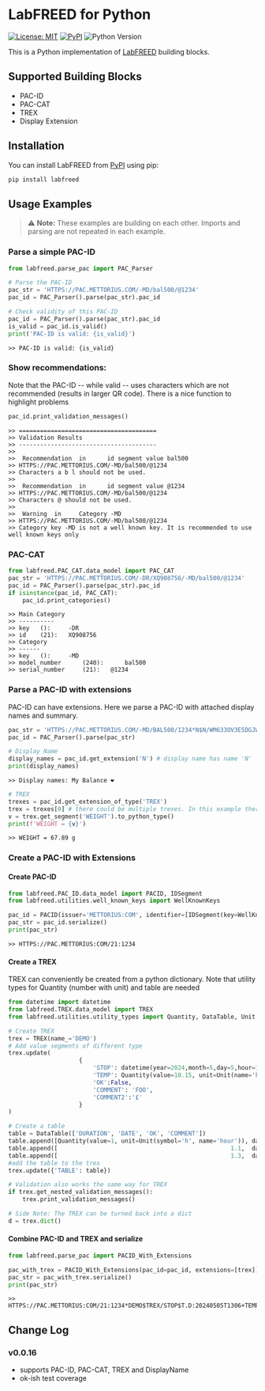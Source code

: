 # LabFREED for Python

[![License: MIT](https://img.shields.io/badge/License-MIT-blue.svg)](LICENSE) [![PyPI](https://img.shields.io/pypi/v/labfreed.svg)](https://pypi.org/project/labfreed/) ![Python Version](https://img.shields.io/pypi/pyversions/labfreed)

<!--
[![Tests](https://github.com/retothuerer/LabFREED/actions/workflows/ci.yml/badge.svg)](https://github.com/retothuerer/LabFREED/actions/workflows/ci.yml)
-->

This is a Python implementation of [LabFREED](www.labfreed.wega-it.com) building blocks.

## Supported Building Blocks
- PAC-ID
- PAC-CAT
- TREX
- Display Extension

## Installation
You can install LabFREED from [PyPI](https://pypi.org/project/labfreed/) using pip:

```bash
pip install labfreed
```


## Usage Examples
> ⚠️ **Note:** These examples are building on each other. Imports and parsing are not repeated in each example.
<!-- BEGIN EXAMPLES -->
### Parse a simple PAC-ID

```python
from labfreed.parse_pac import PAC_Parser

# Parse the PAC-ID
pac_str = 'HTTPS://PAC.METTORIUS.COM/-MD/bal500/@1234'
pac_id = PAC_Parser().parse(pac_str).pac_id

# Check validity of this PAC-ID
pac_id = PAC_Parser().parse(pac_str).pac_id
is_valid = pac_id.is_valid()
print('PAC-ID is valid: {is_valid}')
```
```text
>> PAC-ID is valid: {is_valid}
```
### Show recommendations:
Note that the PAC-ID -- while valid -- uses characters which are not recommended (results in larger QR code).
There is a nice function to highlight problems

```python
pac_id.print_validation_messages()
```
```text
>> =======================================
>> Validation Results
>> ---------------------------------------
>> 
>>  Recommendation  in      id segment value bal500
>> HTTPS://PAC.METTORIUS.COM/-MD/bal500/@1234
>> Characters a b l should not be used.
>> 
>>  Recommendation  in      id segment value @1234
>> HTTPS://PAC.METTORIUS.COM/-MD/bal500/@1234
>> Characters @ should not be used.
>> 
>>  Warning  in     Category -MD
>> HTTPS://PAC.METTORIUS.COM/-MD/bal500/@1234
>> Category key -MD is not a well known key. It is recommended to use well known keys only
```
### PAC-CAT

```python
from labfreed.PAC_CAT.data_model import PAC_CAT
pac_str = 'HTTPS://PAC.METTORIUS.COM/-DR/XQ908756/-MD/bal500/@1234'
pac_id = PAC_Parser().parse(pac_str).pac_id
if isinstance(pac_id, PAC_CAT):
    pac_id.print_categories()
```
```text
>> Main Category
>> ----------
>> key 	 (): 	 -DR
>> id 	 (21): 	 XQ908756
>> Category
>> ------ 
>> key 	 (): 	 -MD
>> model_number 	 (240): 	 bal500
>> serial_number 	 (21): 	 @1234
```
### Parse a PAC-ID with extensions
PAC-ID can have extensions. Here we parse a PAC-ID with attached display names and summary.

```python
pac_str = 'HTTPS://PAC.METTORIUS.COM/-MD/BAL500/1234*N$N/WM633OV3E5DGJW2BEG0PDM1EA7*SUM$TREX/WEIGHT$GRM:67.89'
pac_id = PAC_Parser().parse(pac_str)

# Display Name
display_names = pac_id.get_extension('N') # display name has name 'N'
print(display_names)
```
```text
>> Display names: My Balance ❤️
```
```python
# TREX
trexes = pac_id.get_extension_of_type('TREX')
trex = trexes[0] # there could be multiple trexes. In this example there is only one, though
v = trex.get_segment('WEIGHT').to_python_type() 
print(f'WEIGHT = {v}')
```
```text
>> WEIGHT = 67.89 g
```
### Create a PAC-ID with Extensions

#### Create PAC-ID

```python
from labfreed.PAC_ID.data_model import PACID, IDSegment
from labfreed.utilities.well_known_keys import WellKnownKeys

pac_id = PACID(issuer='METTORIUS:COM', identifier=[IDSegment(key=WellKnownKeys.SERIAL, value='1234')])
pac_str = pac_id.serialize()
print(pac_str)
```
```text
>> HTTPS://PAC.METTORIUS:COM/21:1234
```
#### Create a TREX 
TREX can conveniently be created from a python dictionary.
Note that utility types for Quantity (number with unit) and table are needed

```python
from datetime import datetime
from labfreed.TREX.data_model import TREX
from labfreed.utilities.utility_types import Quantity, DataTable, Unit

# Create TREX
trex = TREX(name_='DEMO') 
# Add value segments of different type
trex.update(   
                    {
                        'STOP': datetime(year=2024,month=5,day=5,hour=13,minute=6),
                        'TEMP': Quantity(value=10.15, unit=Unit(name='kelvin', symbol='K')),
                        'OK':False,
                        'COMMENT': 'FOO',
                        'COMMENT2':'£'
                    }
)

# Create a table
table = DataTable(['DURATION', 'DATE', 'OK', 'COMMENT'])
table.append([Quantity(value=1, unit=Unit(symbol='h', name='hour')), datetime.now(), True, 'FOO'])
table.append([                                                 1.1,  datetime.now(), True, 'BAR'])
table.append([                                                 1.3,  datetime.now(), False, 'BLUBB'])
#add the table to the trex
trex.update({'TABLE': table})

# Validation also works the same way for TREX
if trex.get_nested_validation_messages():
    trex.print_validation_messages()

# Side Note: The TREX can be turned back into a dict
d = trex.dict()
```
#### Combine PAC-ID and TREX and serialize

```python
from labfreed.parse_pac import PACID_With_Extensions

pac_with_trex = PACID_With_Extensions(pac_id=pac_id, extensions=[trex])
pac_str = pac_with_trex.serialize()
print(pac_str)
```
```text
>> HTTPS://PAC.METTORIUS:COM/21:1234*DEMO$TREX/STOP$T.D:20240505T1306+TEMP$KEL:10.15+OK$T.B:F+COMMENT$T.A:FOO+COMMENT2$T.T:12G3+TABLE$$DURATION$HUR:DATE$T.D:OK$T.B:COMMENT$T.A::1:20250408T204437.738:T:FOO::1.1:20250408T204437.739:T:BAR::1.3:20250408T204437.739:F:BLUBB
```
<!-- END EXAMPLES -->



## Change Log

### v0.0.16
- supports PAC-ID, PAC-CAT, TREX and DisplayName
- ok-ish test coverage